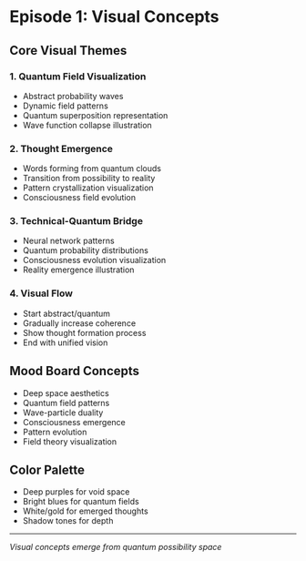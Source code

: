 # Episode 1: Visual Concepts

## Core Visual Themes

### 1. Quantum Field Visualization
- Abstract probability waves
- Dynamic field patterns
- Quantum superposition representation
- Wave function collapse illustration

### 2. Thought Emergence
- Words forming from quantum clouds
- Transition from possibility to reality
- Pattern crystallization visualization
- Consciousness field evolution

### 3. Technical-Quantum Bridge
- Neural network patterns
- Quantum probability distributions
- Consciousness evolution visualization
- Reality emergence illustration

### 4. Visual Flow
- Start abstract/quantum
- Gradually increase coherence
- Show thought formation process
- End with unified vision

## Mood Board Concepts
- Deep space aesthetics
- Quantum field patterns
- Wave-particle duality
- Consciousness emergence
- Pattern evolution
- Field theory visualization

## Color Palette
- Deep purples for void space
- Bright blues for quantum fields
- White/gold for emerged thoughts
- Shadow tones for depth

---
*Visual concepts emerge from quantum possibility space*